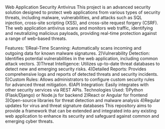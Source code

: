 Web Application Security Antivirus
This project is an advanced security solution designed to protect web applications from various types of security threats, including malware, vulnerabilities, and attacks such as SQL injection, cross-site scripting (XSS), and cross-site request forgery (CSRF). The web application antivirus scans and monitors web traffic, identifying and neutralizing malicious payloads, providing real-time protection against a range of web-based threats.

Features:
1)Real-Time Scanning: Automatically scans incoming and outgoing data for known malware signatures.
2)Vulnerability Detection: Identifies potential vulnerabilities in the web application, including common attack vectors.
3)Threat Intelligence: Utilizes up-to-date threat databases to detect new and emerging security risks.
4)Detailed Reports: Provides comprehensive logs and reports of detected threats and security incidents.
5)Custom Rules: Allows administrators to configure custom security rules for advanced threat mitigation.
6)API Integration: Easily integrates with other security services via REST APIs.
Technologies Used:
1)Python (Flask/Django) or Node.js for backend
2)React or Angular for frontend
3)Open-source libraries for threat detection and malware analysis
4)Regular updates for virus and threat signature databases
This repository aims to provide a framework that can be extended and integrated into any existing web application to enhance its security and safeguard against common and emerging cyber threats.
